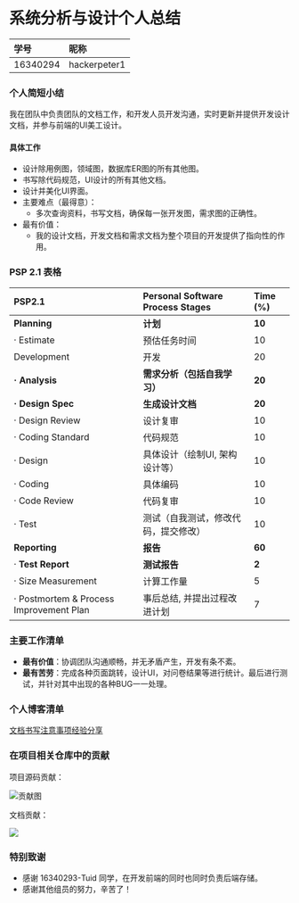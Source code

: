# 系统分析与设计个人总结

| 学号     | 昵称         |
| :------- | :----------- |
| 16340294 | hackerpeter1 |

### 个人简短小结

我在团队中负责团队的文档工作，和开发人员开发沟通，实时更新并提供开发设计文档，并参与前端的UI美工设计。

#### 具体工作

- 设计除用例图，领域图，数据库ER图的所有其他图。
- 书写除代码规范，UI设计的所有其他文档。
- 设计并美化UI界面。
- 主要难点（最得意）：
  - 多次查询资料，书写文档，确保每一张开发图，需求图的正确性。
- 最有价值：
  - 我的设计文档，开发文档和需求文档为整个项目的开发提供了指向性的作用。

### PSP 2.1 表格

| **PSP2.1**                              | **Personal Software Process Stages** | **Time (%)** |
| :-------------------------------------- | :----------------------------------- | :----------- |
| **Planning**                            | **计划**                             | **10**       |
| · Estimate                              | 预估任务时间                         | 10           |
| Development                             | 开发                                 | 20           |
| **· Analysis**                          | **需求分析（包括自我学习）**         | **20**       |
| **· Design Spec**                       | **生成设计文档**                     | **20**       |
| · Design Review                         | 设计复审                             | 10           |
| · Coding Standard                       | 代码规范                             | 10           |
| · Design                                | 具体设计（绘制UI, 架构设计等）       | 10           |
| · Coding                                | 具体编码                             | 10           |
| · Code Review                           | 代码复审                             | 10           |
| · Test                                  | 测试（自我测试，修改代码，提交修改） | 10           |
| **Reporting**                           | **报告**                             | **60**       |
| · **Test Report**                       | **测试报告**                         | **2**        |
| · Size Measurement                      | 计算工作量                           | 5            |
| · Postmortem & Process Improvement Plan | 事后总结, 并提出过程改进计划         | 7            |

### 主要工作清单

- **最有价值**：协调团队沟通顺畅，并无矛盾产生，开发有条不紊。
- **最有苦劳**：完成各种页面跳转，设计UI，对问卷结果等进行统计。最后进行测试，并针对其中出现的各种BUG一一处理。

### 个人博客清单

[文档书写注意事项经验分享]([https://hackerpeter1.github.io/swsad-hw/%E6%96%87%E6%A1%A3%E4%B9%A6%E5%86%99%E6%B3%A8%E6%84%8F%E4%BA%8B%E9%A1%B9.html](https://hackerpeter1.github.io/swsad-hw/文档书写注意事项.html))

### 在项目相关仓库中的贡献

项目源码贡献：

![贡献图](https://dukecheung.github.io/images/swsad.png)

文档贡献：

![](https://teamwego.github.io/dashboard/images/document_division.png)

### 特别致谢

- 感谢 16340293-Tuid 同学，在开发前端的同时也同时负责后端存储。
- 感谢其他组员的努力，辛苦了！

